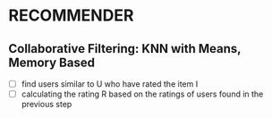 # RECOMMENDER

## Collaborative Filtering: KNN with Means, Memory Based

- [ ] find users similar to U who have rated the item I
- [ ] calculating the rating R based on the ratings of users found in the previous step
